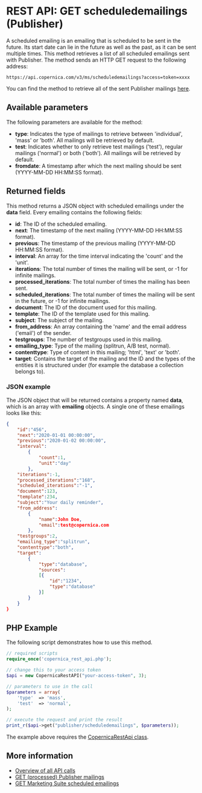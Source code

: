 # REST API: GET scheduledemailings (Publisher)

A scheduled emailing is an emailing that is scheduled to be sent in the 
future. Its start date can lie in the future as well as the past, as it 
can be sent multiple times. This method retrieves a list of all scheduled 
emailings sent with Publisher. The method sends an HTTP GET request to 
the following address:

`https://api.copernica.com/v3/ms/scheduledemailings?access=token=xxxx`

You can find the method to retrieve all of the sent Publisher mailings [here](./rest-get-publisher-emailings).

## Available parameters

The following parameters are available for the method:

* **type**: Indicates the type of mailings to retrieve between 'individual',
'mass' or 'both'. All mailings will be retrieved by default.
* **test**: Indicates whether to only retrieve test mailings ('test'), regular 
mailings ('normal') or both ('both'). All mailings will be retrieved by 
default.
* **fromdate**: A timestamp after which the next mailing should be sent (YYYY-MM-DD HH:MM:SS format).

## Returned fields

This method returns a JSON object with scheduled emailings under the **data**
field. Every emailing contains the following fields:

* **id**:                   The ID of the scheduled emailing.
* **next**:                 The timestamp of the next mailing (YYYY-MM-DD HH:MM:SS format).
* **previous**:             The timestamp of the previous mailing (YYYY-MM-DD HH:MM:SS format).
* **interval**:             An array for the time interval indicating the 'count' and the 'unit'.
* **iterations**:           The total number of times the mailing will be sent, or -1 for infinite mailings.
* **processed_iterations**: The total number of times the mailing has been sent.
* **scheduled_iterations**: The total number of times the mailing will be sent in the future, or -1 for infinite mailings.
* **document**:             The ID of the document used for this mailing.
* **template**:             The ID of the template used for this mailing.
* **subject**:              The subject of the mailing.
* **from_address**:         An array containing the 'name' and the email address ('email') of the sender.
* **testgroups**:           The number of testgroups used in this mailing.
* **emailing_type**:        Type of the mailing (splitrun, A/B test, normal).
* **contenttype**:          Type of content in this mailing; 'html', 'text' or 'both'.
* **target**:               Contains the target of the mailing and the ID and the types 
                            of the entities it is structured under (for example the database 
                            a collection belongs to).

### JSON example

The JSON object that will be returned contains a property named **data**, 
which is an array with **emailing** objects. A single one of these emailings 
looks like this:

```json
{
    "id":"456",
    "next":"2020-01-01 00:00:00",
    "previous":"2020-01-02 00:00:00",
    "interval":
        {
            "count":1,
            "unit":"day"
        },
    "iterations":-1,
    "processed_iterations":"168",
    "scheduled_iterations":"-1",
    "document":123,
    "template":234,
    "subject":"Your daily reminder",
    "from_address":
        {
            "name":John Doe,
            "email":test@copernica.com
        },
    "testgroups":2,
    "emailing_type":"splitrun",
    "contenttype":"both",
    "target":
        {
            "type":"database",
            "sources":
            [{
                "id":"1234",
                "type":"database"
            }]
        }
    }
}

```

## PHP Example

The following script demonstrates how to use this method.

```php
// required scripts
require_once('copernica_rest_api.php');

// change this to your access token
$api = new CopernicaRestAPI("your-access-token", 3);

// parameters to use in the call
$parameters = array(
    'type'  => 'mass',
    'test'  => 'normal',
);

// execute the request and print the result
print_r($api->get("publisher/scheduledemailings", $parameters));
```

The example above requires the [CopernicaRestApi class](./rest-php).

## More information

* [Overview of all API calls](./rest-api)
* [GET (processed) Publisher mailings](./rest-get-emailings)
* [GET Marketing Suite scheduled emailings](./rest-get-ms-scheduledemailings)
